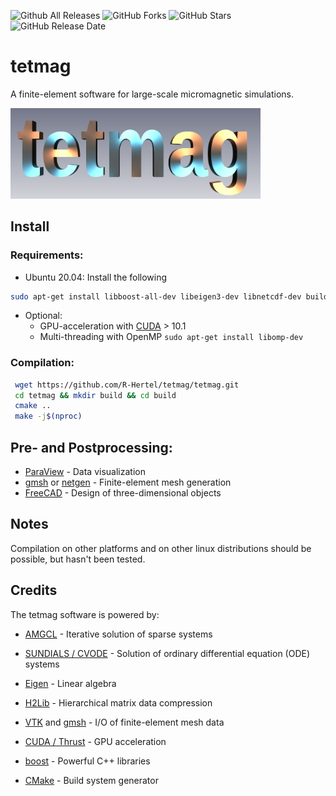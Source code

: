 ![Github All Releases](https://img.shields.io/github/downloads/R-Hertel/tetmag/total?style=plastic)
![GitHub Forks](https://img.shields.io/github/forks/R-Hertel/tetmag?style=plastic)
![GitHub Stars](https://img.shields.io/github/stars/R-Hertel/tetmag?style=plastic)
![GitHub Release Date](https://img.shields.io/github/release-date/R-Hertel/tetmag?style=plastic)

# tetmag
A finite-element software for large-scale micromagnetic simulations.
<!--- ![tetmag logo](https://github.com/R-Hertel/tetmag/blob/main/resources/tetmagLogo_v1.png) --->
 <img src="https://github.com/R-Hertel/tetmag/blob/main/resources/tetmagLogo_v1.png" width="400"  >
       

## Install

### Requirements:

- Ubuntu 20.04: 
  Install the following

````bash 
sudo apt-get install libboost-all-dev libeigen3-dev libnetcdf-dev build-essential cmake 
```` 

- Optional:
  - GPU-acceleration with [CUDA](https://developer.nvidia.com/cuda-downloads)  > 10.1
  - Multi-threading with OpenMP 
    ```` sudo apt-get install libomp-dev ````
 



### Compilation:

````bash 
 wget https://github.com/R-Hertel/tetmag/tetmag.git 
 cd tetmag && mkdir build && cd build 
 cmake ..
 make -j$(nproc)
````
## Pre- and Postprocessing:

- [ParaView](https://www.paraview.org) - Data visualization 
- [gmsh](https://www.paraview.org/) or [netgen](https://ngsolve.org) - Finite-element mesh generation
- [FreeCAD](https://www.freecadweb.org) - Design of three-dimensional objects

## Notes
Compilation on other platforms and on other linux distributions should be possible, but hasn't been tested. 


## Credits
The tetmag software is powered by:
- [AMGCL](https://github.com/ddemidov/amgcl) - Iterative solution of sparse systems
- [SUNDIALS / CVODE](https://github.com/LLNL/sundials) - Solution of ordinary differential equation (ODE) systems
- [Eigen](https://gitlab.com/libeigen/eigen) - Linear algebra
- [H2Lib](https://github.com/H2Lib) - Hierarchical matrix data compression
- [VTK](https://github.com/Kitware/VTK) and [gmsh](https://gitlab.onelab.info/gmsh/gmsh) - I/O of finite-element mesh data

- [CUDA / Thrust](https://developer.nvidia.com/cuda-downloads) - GPU acceleration
- [boost](https://github.com/boostorg) - Powerful C++ libraries 
- [CMake](https://github.com/Kitware/CMake) - Build system generator
